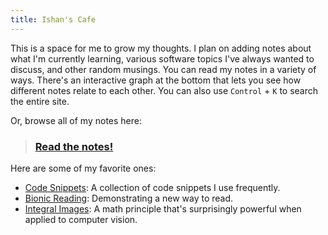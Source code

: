 ```yaml
---
title: Ishan's Cafe
---
```


This is a space for me to grow my thoughts. I plan on adding notes about what I'm currently learning, various software topics I've always wanted to discuss, and other random musings. You can read my notes in a variety of ways. There's an interactive graph at the bottom that lets you see how different notes relate to each other. You can also use `Control` + `K` to search the entire site. 

Or, browse all of my notes here:
> ### [Read the notes!](/notes)

Here are some of my favorite ones:
- [Code Snippets](notes/CodeSnippets.md): A collection of code snippets I use frequently.
- [Bionic Reading](notes/BionicReading.md): Demonstrating a new way to read.
- [Integral Images](notes/IntegralImages.md): A math principle that's surprisingly powerful when applied to computer vision.

